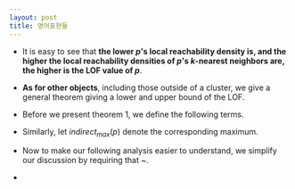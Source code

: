 ```yaml
---
layout: post
title: 영어표현들
---
```


- It is easy to see that **the lower $p$'s local reachability density is, and the higher the local reachability densities of $p$'s $k$-nearest neighbors are, the higher is the LOF value of $p$**. 

- **As for other objects**, including those outside of a cluster, we give a general theorem giving a lower and upper bound of the LOF. 

- Before we present theorem 1, we define the following terms. 

- Similarly, let $indirect_{max}(p)$ denote the corresponding maximum.

- Now to make our following analysis easier to understand, we simplify our discussion by requiring that ~. 

- 

